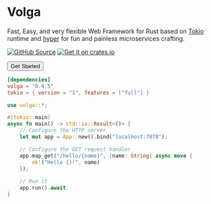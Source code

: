 # Volga

Fast, Easy, and very flexible Web Framework for Rust based on [Tokio](https://tokio.rs/) runtime and [hyper](https://hyper.rs/) for fun and painless microservices crafting.

[<img src="https://gist.github.com/cxmeel/0dbc95191f239b631c3874f4ccf114e2/raw/github_source.svg" alt="GitHub Source" />]([https://crates.io/crates/volga](https://github.com/RomanEmreis/volga))
[<img src="https://gist.github.com/cxmeel/0dbc95191f239b631c3874f4ccf114e2/raw/crates_io.svg" alt="Get it on crates.io" />](https://crates.io/crates/volga)


<Button size="large">Get Started</Button>


```toml
[dependencies]
volga = "0.4.5"
tokio = { version = "1", features = ["full"] }
```
```rust
use volga::*;

#[tokio::main]
async fn main() -> std::io::Result<()> {
    // Configure the HTTP server
    let mut app = App::new().bind("localhost:7878");

    // Configure the GET request handler
    app.map_get("/hello/{name}", |name: String| async move {
        ok!("Hello {}!", name)
    });
    
    // Run it
    app.run().await
}
```
